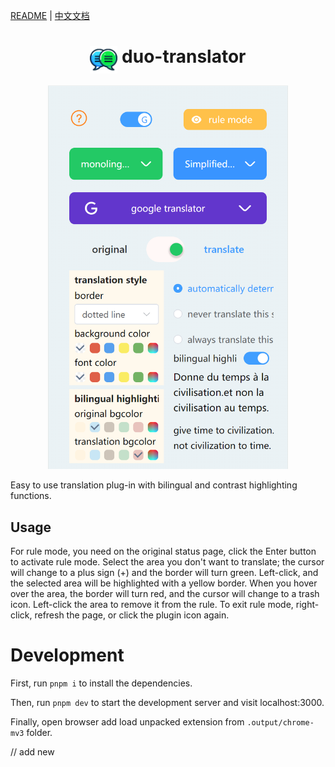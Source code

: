 [README](README.md) | [中文文档](README_zh.md)
<h1 align="center">
  <img align="top" width="44" src="https://raw.githubusercontent.com/linuxscreen/duo-translator/HEAD/public/icon/48.png" alt="DUO Logo">
  <span>duo-translator</span>
</h1>

<div align="center">
<img style="width: 384px" src="https://raw.githubusercontent.com/linuxscreen/duo-translator/HEAD/docs/assets/duo-en.png" alt="">
</div>

Easy to use translation plug-in with bilingual and contrast highlighting functions.

## Usage

For rule mode, you need on the original status page, click the Enter button to activate rule mode. Select the area you don't want to translate; the cursor will change to a plus sign (+) and the border will turn green. Left-click, and the selected area will be highlighted with a yellow border. When you hover over the area, the border will turn red, and the cursor will change to a trash icon. Left-click the area to remove it from the rule. To exit rule mode, right-click, refresh the page, or click the plugin icon again.

# Development 

First, run `pnpm i` to install the dependencies.

Then, run `pnpm dev` to start the development server and visit localhost:3000.

Finally, open browser add load unpacked extension from `.output/chrome-mv3` folder.

// add new